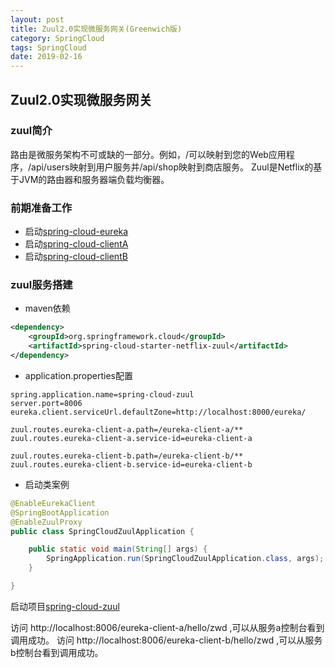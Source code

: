 ```yaml
---
layout: post
title: Zuul2.0实现微服务网关(Greenwich版)
category: SpringCloud
tags: SpringCloud
date: 2019-02-16
---
```


## Zuul2.0实现微服务网关

### zuul简介
路由是微服务架构不可或缺的一部分。例如，/可以映射到您的Web应用程序，/api/users映射到用户服务并/api/shop映射到商店服务。 Zuul是Netflix的基于JVM的路由器和服务器端负载均衡器。

### 前期准备工作
- 启动[spring-cloud-eureka](./spring-cloud-eureka)
- 启动[spring-cloud-clientA](./spring-cloud-clientA)
- 启动[spring-cloud-clientB](./spring-cloud-clientB)

### zuul服务搭建

- maven依赖
```xml
<dependency>
    <groupId>org.springframework.cloud</groupId>
    <artifactId>spring-cloud-starter-netflix-zuul</artifactId>
</dependency>
```
- application.properties配置
```properties
spring.application.name=spring-cloud-zuul
server.port=8006
eureka.client.serviceUrl.defaultZone=http://localhost:8000/eureka/

zuul.routes.eureka-client-a.path=/eureka-client-a/**
zuul.routes.eureka-client-a.service-id=eureka-client-a

zuul.routes.eureka-client-b.path=/eureka-client-b/**
zuul.routes.eureka-client-b.service-id=eureka-client-b
```
- 启动类案例
```java
@EnableEurekaClient
@SpringBootApplication
@EnableZuulProxy
public class SpringCloudZuulApplication {

	public static void main(String[] args) {
		SpringApplication.run(SpringCloudZuulApplication.class, args);
	}

}

```

启动项目[spring-cloud-zuul](./spring-cloud-zuul)

访问 http://localhost:8006/eureka-client-a/hello/zwd ,可以从服务a控制台看到调用成功。
访问 http://localhost:8006/eureka-client-b/hello/zwd ,可以从服务b控制台看到调用成功。
